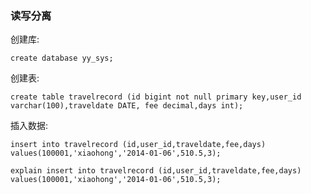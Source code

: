 ### 读写分离

创建库:
	
	create database yy_sys;

创建表:

	create table travelrecord (id bigint not null primary key,user_id varchar(100),traveldate DATE, fee decimal,days int);


插入数据:

	insert into travelrecord (id,user_id,traveldate,fee,days) values(100001,'xiaohong','2014-01-06',510.5,3);

	explain insert into travelrecord (id,user_id,traveldate,fee,days) values(100001,'xiaohong','2014-01-06',510.5,3);


